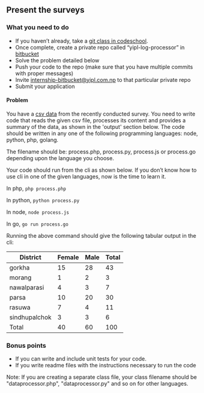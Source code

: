 ## Present the surveys

### What you need to do

* If you haven’t already, take a [git class in codeschool](https://www.codeschool.com/courses/try-git).
* Once complete, create a private repo called “yipl-log-processor” in [bitbucket](https://bitbucket.org)
* Solve the problem detailed below
* Push your code to the repo (make sure that you have multiple commits with proper messages)
* Invite internship-bitbucket@yipl.com.np to that particular private repo
* Submit your application

#### Problem

You have a [csv data](survey.csv) from the recently conducted survey. You need to write code that reads the given csv file, processes its content and provides a summary of the data, as shown in the 'output' section below. The code should be written in any one of the following programming languages: node, python, php, golang.

The filename should be: process.php, process.py, process.js or process.go depending upon the language you choose.

Your code should run from the cli as shown below. If you don’t know how to use cli in one of the given languages, now is the time to learn it.

In php,
`php process.php`

In python,
`python process.py`

In node,
`node process.js`

In go,
`go run process.go`

Running the above command should give the following tabular output in the cli:

|District |  Female | Male | Total |
| --- | --- | --- | --- |
|gorkha | 15 | 28 | 43 |
|morang | 1 | 2 | 3 |
|nawalparasi | 4 | 3 | 7 |
|parsa | 10 | 20 | 30 |
|rasuwa | 7 | 4 | 11 |
|sindhupalchok | 3 | 3 | 6 |
|Total | 40 | 60 | 100 |


### Bonus points

* If you can write and include unit tests for your code.
* If you write readme files with the instructions necessary to run the code

Note: If you are creating a separate class file, your class filename should be "dataprocessor.php", "dataprocessor.py" and so on for other languages.


